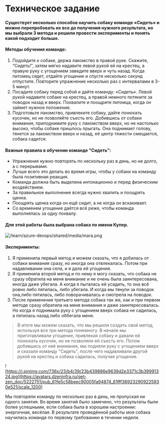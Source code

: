 # Техническое задание 
#### Существует несколько способов научить собаку команде «Сидеть» и можно перепробовать их все до получения нужного результата, но мы выбрали 3 метода и решили провести эксперименты и понять какой подходит больше.

#### Методы обучения команде:

1. Подойдите к собаке, держа лакомство в правой руке. Скажите, “Сидеть!”, затем мягко надавите левой рукой ей на крестец, а правую руку с угощением заведите вверх и чуть назад. Когда питомец сядет, отдайте угощение и спустя несколько секунд отпустите. Повторите упражнение несколько раз с интервалами в 3-5 минут.
1. Посадите собаку перед собой и дайте команду: «Сидеть». Левой рукой надавите собаке на крестец, а правой немного потяните за поводок назад и вверх. Похвалите и поощрите питомца, когда он займет нужное положение.
1. Подготовьте лакомство, привлеките собаку, дайте понюхать кусочек, но не позволяйте съесть его. Добившись от собаки внимания, приподнимите руку с лакомством вверх, но не настолько высоко, чтобы собаке пришлось прыгать. Она поднимает голову, тянется за лакомством вверх и назад, её центр тяжести смещается, собака садится. 

#### Важные правила в обучении команде "Сидеть":
- Упражнения нужно повторять по нескольку раз в день, но не долго, а с перерывами.
- Лучше всего это делать во время игры, чтобы у собаки на команду была позитивная реакция.
- Команда должна быть выделена интонационно и перед физическим воздействием.
- За правильное выполнение всегда нужно хвалить и поощрять щенка.
- Поощрять щенка когда он ещё сидит, а не когда он вскакивает.
- Со временем угощение даётся всё реже, чтобы команда выполнялась за одну похвалу.

#### Для этой работы была выбрана собака по имени Купер. 
![/learn/azure-devops/shared/media/mara.png](https://lapkins.ru/upload/iblock/231/231dca70a47181dcdbfe40407379e0e8.jpg)
#### Эксперименты:
1. Я применила первый метод и можем сказать, что я добилась от собаки внимания сразу, но иногда она отвлекалась. Потом при надавливании она села, и я дала ей угощения.
1. Я применила второй метод и по нему я могу сказать, что собака не сразу обратила на меня внимание и не очень была заинтересована, иногда даже убегала. А когда я пыталась её усадить, то она всё ровно либо пятилась, либо убегала. И когда мы тянули за поводок она,либо пятилась, либо поворачивалась и смотрела на поводок.
1. После применения третьего метода собака так же, как и при первом методе сразу обратила на меня внимания и даже заинтересовалась. Но когда я поднимала руку с угощением вверх собака не садилась, а пятилась назад либо оббегала меня. 

>В итоге мы можем сказать, что мы решили создать свой метод, используя все три метода понемногу. В начале мы приготавливали угощение, привлекая собаку и давали ей понюхать кусочек, но не позволяли ей съесть его. Потом добившись от неё внимания, мы подняли руку с угощением вверх и сказали команду "Сидеть", после чего надавливали другой рукой на крестец и собака садилась, получая угощение.


![https://i.pinimg.com/736x/23/b4/39/23b439886e9639d2e3371c3b39991324.jpg](https://avatars.dzeninfra.ru/get-zen_doc/5222751/pub_61fe5c58beec90005fa94874_61fff369232909225930e521/scale_1200)

Мы повторяли команду по несколько раз в день, не пропуская ни одного занятия. Во время занятий было замечено, что результаты были более успешными, если собака была в хорошем настроении: энергичная, весёлая. В результате проведённой работы моя собака научилась команде по первому требованию в течении недели.
